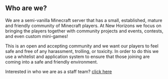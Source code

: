 ## Who are we?

We are a semi-vanilla Minecraft server that has a small, established, mature and friendly community of Minecraft players. At New Horizons we focus on bringing the players together with community projects and events, contests, and even custom mini-games!

This is an open and accepting community and we want our players to feel safe and free of any harassment, trolling, or toxicity. In order to do this we use a whitelist and application system to ensure that those joining are coming into a safe and friendly environment.

Interested in who we are as a staff team? [click here](https://github.com/NewHorizonsMC/.github/blob/main/lib/text/staffPage.md)
